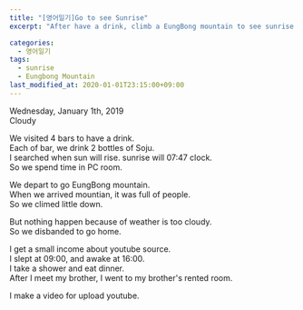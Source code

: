 ```yaml
---
title: "[영어일기]Go to see Sunrise"
excerpt: "After have a drink, climb a EungBong mountain to see sunrise."

categories:
  - 영어일기
tags:
  - sunrise
  - Eungbong Mountain
last_modified_at: 2020-01-01T23:15:00+09:00
---
```

Wednesday, January 1th, 2019  
Cloudy

We visited 4 bars to have a drink.  
Each of bar, we drink 2 bottles of Soju.  
I searched when sun will rise. sunrise will 07:47 clock.  
So we spend time in PC room.  

We depart to go EungBong mountain.  
When we arrived mountian, it was full of people.  
So we climed little down.  

But nothing happen because of weather is too cloudy.  
So we disbanded to go home.  

I get a small income about youtube source.  
I slept at 09:00, and awake at 16:00.  
I take a shower and eat dinner.  
After I meet my brother, I went to my brother's rented room.  

I make a video for upload youtube.  


